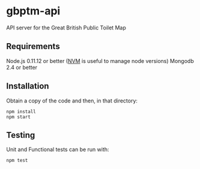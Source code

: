 gbptm-api
=========

API server for the Great British Public Toilet Map

Requirements
------------

Node.js 0.11.12 or better ([NVM](https://github.com/creationix/nvm) is useful to manage node versions)
Mongodb 2.4 or better

Installation
------------

Obtain a copy of the code and then, in that directory:

    npm install
    npm start

Testing
-------

Unit and Functional tests can be run with:

    npm test
